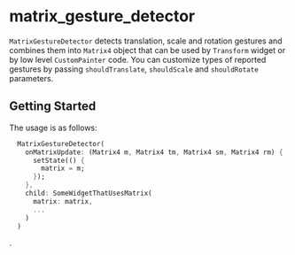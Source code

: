 # matrix_gesture_detector

`MatrixGestureDetector` detects translation, scale and rotation gestures
and combines them into `Matrix4` object that can be used by `Transform` widget
or by low level `CustomPainter` code. You can customize types of reported
gestures by passing `shouldTranslate`, `shouldScale` and `shouldRotate`
parameters.

## Getting Started

The usage is as follows:

```dart
  MatrixGestureDetector(
    onMatrixUpdate: (Matrix4 m, Matrix4 tm, Matrix4 sm, Matrix4 rm) {
      setState(() {
        matrix = m;
      });
    },
    child: SomeWidgetThatUsesMatrix(
      matrix: matrix,
      ...
    )
  )
```
.
